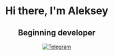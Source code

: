 <div id="headler" align="center">
    <h1>Hi there, I'm Aleksey</h1>
    <h2>Beginning developer</h2>

  <a href="https://t.me/Quammax">
    <img src="https://img.shields.io/badge/Telegram-blue?style=for-the-badge&logo=telegram&logoColor=white" alt="Telegram"/>
</a>
